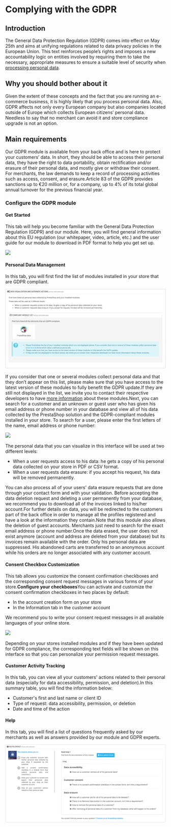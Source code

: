 # Complying with the GDPR

## Introduction <a href="#complyingwiththegdpr-introduction" id="complyingwiththegdpr-introduction"></a>

The General Data Protection Regulation (GDPR) comes into effect on May 25th and aims at unifying regulations related to data privacy policies in the European Union. This text reinforces people’s rights and imposes a new accountability logic on entities involved by requiring them to take the necessary, appropriate measures to ensure a suitable level of security when [processing personal data](https://addons.prestashop.com/en/free-prestashop-modules/31944-gdpr-whitepaper-.html).

## Why you should bother about it <a href="#complyingwiththegdpr-whyyoushouldbotheraboutit" id="complyingwiththegdpr-whyyoushouldbotheraboutit"></a>

Given the extent of these concepts and the fact that you are running an e-commerce business, it is highly likely that you process personal data. Also, GDPR affects not only every European company but also companies located outside of Europe which collects European citizens’ personal data. Needless to say that no merchant can avoid it and store compliance upgrade is not an option.

## Main requirements <a href="#complyingwiththegdpr-mainrequirements" id="complyingwiththegdpr-mainrequirements"></a>

Our GDPR module is available from your back office and is here to protect your customers’ data. In short, they should be able to access their personal data, they have the right to data portability, obtain rectification and/or erasure of their personal data, and mostly give or withdraw their consent. For merchants, the law demands to keep a record of processing activities such as access, consent, and erasure.Article 83 of the GDPR provides sanctions up to €20 million or, for a company, up to 4% of its total global annual turnover for the previous financial year.

### Configure the GDPR module <a href="#complyingwiththegdpr-configurethegdprmodule" id="complyingwiththegdpr-configurethegdprmodule"></a>

#### Get Started <a href="#complyingwiththegdpr-getstarted" id="complyingwiththegdpr-getstarted"></a>

This tab will help you become familiar with the General Data Protection Regulation (GDPR) and our module. Here, you will find general information about this EU regulation (our whitepaper, video, article, etc.) and the user guide for our module to download in PDF format to help you get set up.

![](https://files.gitbook.com/v0/b/gitbook-28427.appspot.com/o/assets%2F-MCHq1J-FbQwQZ2OB1vQ%2F-MbaKZhVo5ioM-EHbv5x%2F-MbaKpNaNW\_m-f2BdcS7%2FCapture%20d%E2%80%99e%CC%81cran%202018-05-23%20a%CC%80%2011.00.15.png?alt=media\&token=11052672-b944-4e05-9018-f2d6fd544808)

#### Personal Data Management <a href="#complyingwiththegdpr-personaldatamanagement" id="complyingwiththegdpr-personaldatamanagement"></a>

In this tab, you will first find the list of modules installed in your store that are GDPR compliant.

![](<../.gitbook/assets/image (56).png>)

If you consider that one or several modules collect personal data and that they don’t appear on this list, please make sure that you have access to the latest version of these modules to fully benefit the GDPR update.If they are still not displayed in the list, we invite you to contact their respective developers to have [more information](http://build.prestashop.com/howtos/module/how-to-make-your-module-compliant-with-prestashop-official-gdpr-compliance-module) about these modules.Next, you can search for a customer and an unknown or guest user who has given his email address or phone number in your database and view all of his data collected by the PrestaShop solution and the GDPR-compliant modules installed in your store. To search for a user, please enter the first letters of the name, email address or phone number:

![](https://files.gitbook.com/v0/b/gitbook-28427.appspot.com/o/assets%2F-MCHq1J-FbQwQZ2OB1vQ%2F-MbaKZhVo5ioM-EHbv5x%2F-MbaL9bfgMAI5OLrsVpX%2Fimage.png?alt=media\&token=83ce9369-1fb2-4f64-bfbb-0e7e58479701)

The personal data that you can visualize in this interface will be used at two different levels:

* When a user requests access to his data: he gets a copy of his personal data collected on your store in PDF or CSV format.
* When a user requests data erasure: if you accept his request, his data will be removed permanently.

You can also process all of your users' data erasure requests that are done through your contact form and with your validation. Before accepting the data deletion request and deleting a user permanently from your database, we recommend you to download all of the invoices linked to his/her account.For further details on data, you will be redirected to the customers part of the back office in order to manage all the profiles registered and have a look at the information they contain.Note that this module also allows the deletion of guest accounts. Merchants just need to search for the exact email address or phone number.Once the data erased, the user does not exist anymore (account and address are deleted from your database) but its invoices remain available with the order. Only his personal data are suppressed. His abandoned carts are transferred to an anonymous account while his orders are no longer associated with any customer account.

#### Consent Checkbox Customization <a href="#complyingwiththegdpr-consentcheckboxcustomization" id="complyingwiththegdpr-consentcheckboxcustomization"></a>

This tab allows you customize the consent confirmation checkboxes and the corresponding consent request messages in various forms of your store.**Configure your checkboxes**You can activate and customize the consent confirmation checkboxes in two places by default:

* In the account creation form on your store
* In the Information tab in the customer account

We recommend you to write your consent request messages in all available languages of your online store.

![](https://files.gitbook.com/v0/b/gitbook-28427.appspot.com/o/assets%2F-MCHq1J-FbQwQZ2OB1vQ%2F-MbaKZhVo5ioM-EHbv5x%2F-MbaLG0xYnPTPCFkMGRU%2FCapture%20d%E2%80%99e%CC%81cran%202018-05-23%20a%CC%80%2011.04.22.png?alt=media\&token=143740fb-121b-454f-8a05-3906bb6be839)

Depending on your stores installed modules and if they have been updated for GDPR compliance, the corresponding text fields will be shown on this interface so that you can personalize your permission request messages.

#### Customer Activity Tracking <a href="#complyingwiththegdpr-customeractivitytracking" id="complyingwiththegdpr-customeractivitytracking"></a>

In this tab, you can view all your customers' actions related to their personal data (especially for data accessibility, permission, and deletion).In this summary table, you will find the information below:

* Customer's first and last name or client ID
* Type of request: data accessibility, permission, or deletion
* Date and time of the action

#### Help <a href="#complyingwiththegdpr-help" id="complyingwiththegdpr-help"></a>

In this tab, you will find a list of questions frequently asked by our merchants as well as answers provided by our module and GDPR experts.

![](<../.gitbook/assets/image (50).png>)
